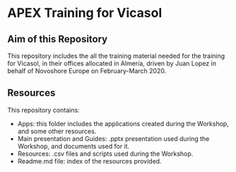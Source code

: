 # APEX Training for Vicasol

## Aim of this Repository
This repository includes the all the training material needed for the training for Vicasol, in their offices allocated in Almería, driven by Juan Lopez in behalf of Novoshore Europe on February-March 2020.

## Resources
This repository contains:
* Apps: this folder includes the applications created during the Workshop, and some other resources.
* Main presentation and Guides: .pptx presentation used during the Workshop, and documents used for it.
* Resources: .csv files and scripts used during the Workshop.
* Readme.md file: index of the resources provided.